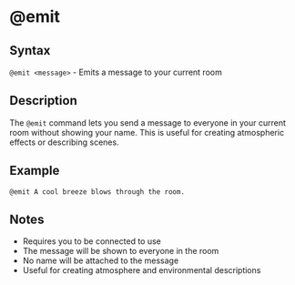 # @emit

## Syntax
`@emit <message>` - Emits a message to your current room

## Description
The `@emit` command lets you send a message to everyone in your current room without showing your name. This is useful for creating atmospheric effects or describing scenes.

## Example
```
@emit A cool breeze blows through the room.
```

## Notes
- Requires you to be connected to use
- The message will be shown to everyone in the room
- No name will be attached to the message
- Useful for creating atmosphere and environmental descriptions
